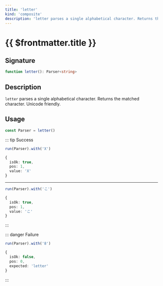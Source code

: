 ```yaml
---
title: 'letter'
kind: 'composite'
description: 'letter parses a single alphabetical character. Returns the matched character. Unicode friendly.'
---
```


# {{ $frontmatter.title }} <Composite />

## Signature

```ts
function letter(): Parser<string>
```

## Description

`letter` parses a single alphabetical character. Returns the matched character. Unicode friendly.

## Usage

```ts
const Parser = letter()
```

::: tip Success
```ts
run(Parser).with('X')

{
  isOk: true,
  pos: 1,
  value: 'X'
}
```
---
```ts
run(Parser).with('こ')

{
  isOk: true,
  pos: 1,
  value: 'こ'
}
```
:::

::: danger Failure
```ts
run(Parser).with('8')

{
  isOk: false,
  pos: 0,
  expected: 'letter'
}
```
:::
